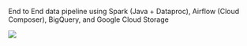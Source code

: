 End to End data pipeline using Spark (Java + Dataproc), Airflow (Cloud Composer), BigQuery, and Google Cloud Storage

![](https://github.com/artilexx/Dataproc-Pipeline/blob/main/DataProcDiagram.drawio.png)
